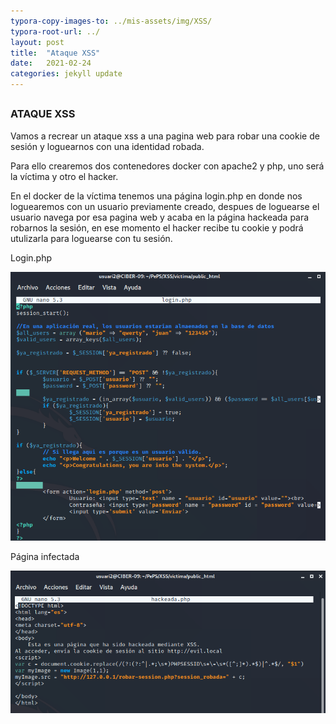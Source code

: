 ```yaml
---
typora-copy-images-to: ../mis-assets/img/XSS/
typora-root-url: ../
layout: post
title:  "Ataque XSS"
date:   2021-02-24
categories: jekyll update
---
```


##

### **ATAQUE XSS**



Vamos  a recrear un ataque xss a una pagina web para robar una cookie de sesión y loguearnos con una identidad robada.

Para ello crearemos dos contenedores docker con apache2 y php, uno será la víctima y otro el hacker.

En el docker de la víctima tenemos una página login.php en donde nos loguearemos con un usuario previamente creado, despues de loguearse el usuario navega por esa pagina web y acaba en la página hackeada para robarnos la sesión, en ese momento el hacker recibe tu cookie y podrá utulizarla para loguearse con tu sesión.

Login.php



![2021-02-24_16-35](/mis-assets/img/XSS/2021-02-24_16-35.png)



Página infectada

![2021-02-24_16-35_1](/mis-assets/img/XSS/2021-02-24_16-35_1.png)



